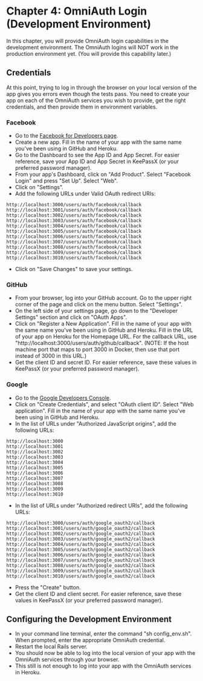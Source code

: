# Chapter 4: OmniAuth Login (Development Environment)

In this chapter, you will provide OmniAuth login capabilities in the development environment.  The OmniAuth logins will NOT work in the production environment yet.  (You will provide this capability later.)

## Credentials
At this point, trying to log in through the browser on your local version of the app gives you errors even though the tests pass.  You need to create your app on each of the OmniAuth services you wish to provide, get the right credentials, and then provide them in environment variables.

### Facebook
* Go to the [Facebook for Developers page](https://developers.facebook.com/).
* Create a new app.  Fill in the name of your app with the same name you've been using in GitHub and Heroku.
* Go to the Dashboard to see the App ID and App Secret.  For easier reference, save your App ID and App Secret in KeePassX (or your preferred password manager).
* From your app's Dashboard, click on "Add Product".  Select "Facebook Login" and press "Set Up".  Select "Web".
* Click on "Settings".
* Add the following URLs under Valid OAuth redirect URIs:
```
http://localhost:3000/users/auth/facebook/callback
http://localhost:3001/users/auth/facebook/callback
http://localhost:3002/users/auth/facebook/callback
http://localhost:3003/users/auth/facebook/callback
http://localhost:3004/users/auth/facebook/callback
http://localhost:3005/users/auth/facebook/callback
http://localhost:3006/users/auth/facebook/callback
http://localhost:3007/users/auth/facebook/callback
http://localhost:3008/users/auth/facebook/callback
http://localhost:3009/users/auth/facebook/callback
http://localhost:3010/users/auth/facebook/callback
```
* Click on "Save Changes" to save your settings.

### GitHub
* From your browser, log into your GitHub account.  Go to the upper right corner of the page and click on the menu button.  Select "Settings".
* On the left side of your settings page, go down to the "Developer Settings" section and click on "OAuth Apps".
* Click on "Register a New Application".  Fill in the name of your app with the same name you've been using in GitHub and Heroku.  Fill in the URL of your app on Heroku for the Homepage URL.  For the callback URL, use "http://localhost:3000/users/auth/github/callback".  (NOTE: If the host machine port that maps to port 3000 in Docker, then use that port instead of 3000 in this URL.)
* Get the client ID and secret ID.  For easier reference, save these values in KeePassX (or your preferred password manager).

### Google
* Go to the [Google Developers Console](https://console.developers.google.com).
* Click on "Create Credentials", and select "OAuth client ID".  Select "Web application".  Fill in the name of your app with the same name you've been using in GitHub and Heroku.
* In the list of URLs under "Authorized JavaScript origins", add the following URLs:
```
http://localhost:3000
http://localhost:3001
http://localhost:3002
http://localhost:3003
http://localhost:3004
http://localhost:3005
http://localhost:3006
http://localhost:3007
http://localhost:3008
http://localhost:3009
http://localhost:3010
```
* In the list of URLs under "Authorized redirect URIs", add the following URLs:
```
http://localhost:3000/users/auth/google_oauth2/callback
http://localhost:3001/users/auth/google_oauth2/callback
http://localhost:3002/users/auth/google_oauth2/callback
http://localhost:3003/users/auth/google_oauth2/callback
http://localhost:3004/users/auth/google_oauth2/callback
http://localhost:3005/users/auth/google_oauth2/callback
http://localhost:3006/users/auth/google_oauth2/callback
http://localhost:3007/users/auth/google_oauth2/callback
http://localhost:3008/users/auth/google_oauth2/callback
http://localhost:3009/users/auth/google_oauth2/callback
http://localhost:3010/users/auth/google_oauth2/callback
```
* Press the "Create" button.
* Get the client ID and client secret.  For easier reference, save these values in KeePassX (or your preferred password manager).

## Configuring the Development Environment
* In your command line terminal, enter the command "sh config_env.sh".  When prompted, enter the appropriate OmniAuth credential.
* Restart the local Rails server.
* You should now be able to log into the local version of your app with the OmniAuth services through your browser.
* This still is not enough to log into your app with the OmniAuth services in Heroku.


